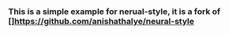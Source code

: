 ### This is a simple example for nerual-style, it is a fork of []https://github.com/anishathalye/neural-style
